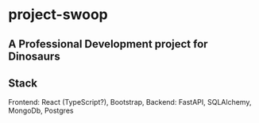 # project-swoop
## A Professional Development project for Dinosaurs

## Stack

Frontend: React (TypeScript?), Bootstrap,
Backend: FastAPI, SQLAlchemy, MongoDb, Postgres